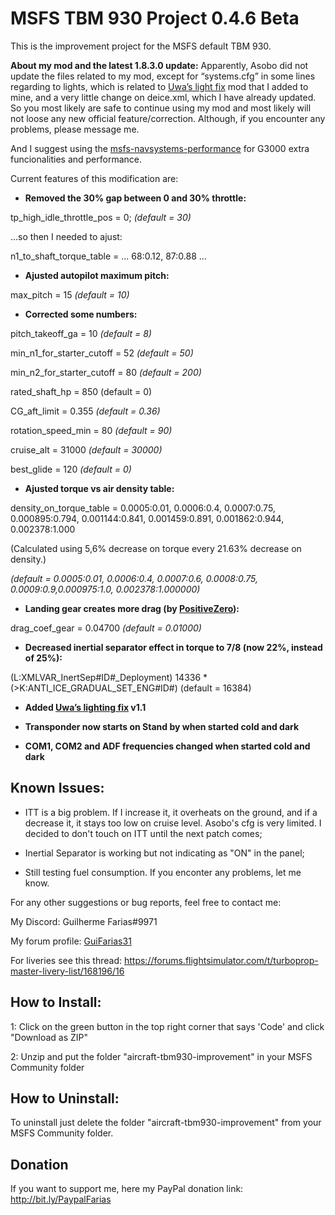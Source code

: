 # MSFS TBM 930 Project 0.4.6 Beta
This is the improvement project for the MSFS default TBM 930.

**About my mod and the latest 1.8.3.0 update:**
Apparently, Asobo did not update the files related to my mod, except for “systems.cfg” in some lines regarding to lights, which is related to [Uwa’s light fix](https://github.com/Uwajimaya/FS2020) mod that I added to mine, and a very little change on deice.xml, which I have already updated. So you most likely are safe to continue using my mod and most likely will not loose any new official feature/correction.
Although, if you encounter any problems, please message me.

And I suggest using the [msfs-navsystems-performance](https://github.com/Smirow/msfs-navsystems-performance) for G3000 extra funcionalities and performance.

Current features of this modification are:

* **Removed the 30% gap between 0 and 30% throttle:**

tp_high_idle_throttle_pos = 0; *(default = 30)*

...so then I needed to ajust:

n1_to_shaft_torque_table = ... 68:0.12, 87:0.88 ...

* **Ajusted autopilot maximum pitch:**

max_pitch = 15 *(default = 10)*

* **Corrected some numbers:**

pitch_takeoff_ga = 10 *(default = 8)*

min_n1_for_starter_cutoff = 52 *(default = 50)*

min_n2_for_starter_cutoff = 80 *(default = 200)*

rated_shaft_hp = 850 (default = 0)

CG_aft_limit = 0.355 *(default = 0.36)*

rotation_speed_min = 80 *(default = 90)*

cruise_alt = 31000 *(default = 30000)*

best_glide = 120 *(default = 0)*

* **Ajusted torque vs air density table:**

density_on_torque_table = 0.0005:0.01, 0.0006:0.4, 0.0007:0.75, 0.000895:0.794, 0.001144:0.841, 0.001459:0.891, 0.001862:0.944, 0.002378:1.000

(Calculated using 5,6% decrease on torque every 21.63% decrease on density.)

*(default = 0.0005:0.01, 0.0006:0.4, 0.0007:0.6, 0.0008:0.75,  0.0009:0.9,0.000975:1.0, 0.002378:1.000000)*

* **Landing gear creates more drag (by [PositiveZero](https://forums.flightsimulator.com/u/positivezero/summary)):**

drag_coef_gear = 0.04700 *(default = 0.01000)*

* **Decreased inertial separator effect in torque to 7/8 (now 22%, instead of 25%):**

(L:XMLVAR_InertSep#ID#_Deployment) 14336 * (&gt;K:ANTI_ICE_GRADUAL_SET_ENG#ID#) (default = 16384)

* **Added [Uwa’s lighting fix](https://github.com/Uwajimaya/FS2020) v1.1**

* **Transponder now starts on Stand by when started cold and dark**

* **COM1, COM2 and ADF frequencies changed when started cold and dark**

## Known Issues:

- ITT is a big problem. If I increase it, it overheats on the ground, and if a decrease it, it stays too low on cruise level. Asobo's cfg is very limited. I decided to don't touch on ITT until the next patch comes;

- Inertial Separator is working but not indicating as "ON" in the panel;

- Still testing fuel consumption. If you enconter any problems, let me know.

For any other suggestions or bug reports, feel free to contact me:

My Discord: Guilherme Farias#9971

My forum profile: [GuiFarias31](https://forums.flightsimulator.com/u/guifarias31/summary)

For liveries see this thread: https://forums.flightsimulator.com/t/turboprop-master-livery-list/168196/16

## How to Install:

1: Click on the green button in the top right corner that says 'Code' and click "Download as ZIP"

2: Unzip and put the folder "aircraft-tbm930-improvement" in your MSFS Community folder

## How to Uninstall:

To uninstall just delete the folder "aircraft-tbm930-improvement" from your MSFS Community folder.

## Donation

If you want to support me, here my PayPal donation link: http://bit.ly/PaypalFarias
